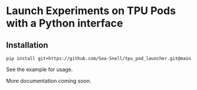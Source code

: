 # Launch Experiments on TPU Pods with a Python interface

## Installation

```
pip install git+https://github.com/Sea-Snell/tpu_pod_launcher.git@main
```

See the example for usage.

More documentation coming soon.
